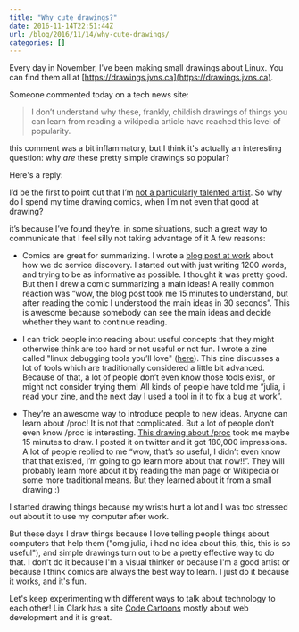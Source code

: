 ```yaml
---
title: "Why cute drawings?"
date: 2016-11-14T22:51:44Z
url: /blog/2016/11/14/why-cute-drawings/
categories: []
---
```


Every day in November, I've been making small drawings about Linux. You
can find them all at [https://drawings.jvns.ca](https://drawings.jvns.ca).

Someone commented today on a tech news site:

> I don’t understand why these, frankly, childish drawings of things you
> can learn from reading a wikipedia article have reached this level of
> popularity.

this comment was a bit inflammatory, but I think it's actually an
interesting question: why _are_ these pretty simple drawings so popular?

Here's a reply:

I’d be the first to point out that I’m [not a particularly talented artist](https://twitter.com/b0rk/status/797644696243859456/photo/1). So why do I spend my time drawing comics, when I’m not even that
good at drawing?

it’s because I’ve found they’re, in some situations, such a great way to
communicate that I feel silly not taking advantage of it
A few reasons:

* Comics are great for summarizing. I wrote a [blog post at work](https://stripe.com/blog/service-discovery-at-stripe)
  about
  how we do service discovery. I started out with just writing 1200
  words, and trying to be as informative as possible. I thought it was
  pretty good. But then I drew a comic summarizing a main ideas! A
  really common reaction was “wow, the blog post took me 15 minutes to
  understand, but after reading the comic I understood the main ideas in
  30 seconds”. This is awesome because somebody can see the main ideas
  and decide whether they want to continue reading.

* I can trick people into reading about useful concepts that they might
  otherwise think are too hard or not useful or not fun. I wrote a zine
  called "linux debugging tools you’ll love" ([here](https://jvns.ca/zines)). This zine discusses
  a lot of tools which are traditionally considered a little bit
  advanced. Because of that, a lot of people don’t even know those tools exist,
  or might not consider trying them! All kinds of people have told me
  “julia, i read your zine, and the next day I used a tool in it to fix
  a bug at work”.

* They’re an awesome way to introduce people to new ideas. Anyone can
  learn about /proc! It is not that complicated. But a lot of people
  don’t even know /proc is interesting. [This drawing about /proc](https://twitter.com/b0rk/status/796554983810498560)
  took me
  maybe 15 minutes to draw. I posted it on twitter and it got 180,000
  impressions. A lot of people replied to me “wow, that’s so useful, I
  didn’t even know that that existed, I’m going to go learn more about
  that now!!”. They will probably learn more about it by reading the man
  page or Wikipedia or some more traditional means. But they learned
  about it from a small drawing :)

I started drawing things because my wrists hurt a lot and I was too
stressed out about it to use my computer after work. 

But these days I draw things because I love telling people things about computers
that help them ("omg julia, i had no idea about this, this, this is so
useful"), and simple drawings turn out to be a pretty effective way to do
that. I don't do it because I'm a visual thinker or because I'm a good
artist or because I think comics are always the best way to learn. I
just do it because it works, and it's fun.

Let's keep experimenting with different ways to talk about
technology to each other! Lin Clark has a site
[Code Cartoons](https://code-cartoons.com/) mostly about web development and it is great.

